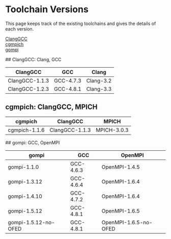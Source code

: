 # Toolchain Versions


This page keeps track of the existing toolchains and gives the details of each version.


[ClangGCC](#clanggcc)  
[cgmpich](#cgmpich)  
[gompi](#gompi)  


<a name="clanggcc"/>
## ClangGCC: Clang, GCC


| ClangGCC             | GCC             | Clang        |
| -------------------- | --------------- | ------------ |
| ClangGCC-1.1.3       | GCC-4.7.3       | Clang-3.2    |
| ClangGCC-1.2.3       | GCC-4.8.1       | Clang-3.3    |


<!---
## GCC: GCC
-->


## cgmpich: ClangGCC, MPICH


| cgmpich       | ClangGCC        | MPICH        |
| ------------- | --------------- | ------------ |
| cgmpich-1.1.6 | ClangGCC-1.1.3  | MPICH-3.0.3  |


<!---
## cgmpolf: BLACS, ClangGCC, FFTW, MPICH, OpenBLAS, ScaLAPACK


## cgmvapich2: ClangGCC, MVAPICH2


## cgmvolf: BLACS, ClangGCC, FFTW, MVAPICH2, OpenBLAS, ScaLAPACK


## cgompi: ClangGCC, OpenMPI


## cgoolf: BLACS, ClangGCC, FFTW, OpenBLAS, OpenMPI, ScaLAPACK


## dummy: 


## gcccuda: CUDA, GCC


## gimkl: GCC, imkl, impi


## gmacml: ACML, BLACS, FFTW, GCC, MVAPICH2, ScaLAPACK


## gmpich2: GCC, MPICH2


## gmpolf: BLACS, FFTW, GCC, MPICH2, OpenBLAS, ScaLAPACK


## gmvapich2: GCC, MVAPICH2


## gmvolf: BLACS, FFTW, GCC, MVAPICH2, OpenBLAS, ScaLAPACK


## goalf: ATLAS, BLACS, FFTW, GCC, OpenMPI, ScaLAPACK
-->

<a name="gompi"/>
## gompi: GCC, OpenMPI


| gompi                | GCC             | OpenMPI               |
| -------------------- | --------------- | --------------------- |
| gompi-1.1.0          | GCC-4.6.3       | OpenMPI-1.4.5         |
| gompi-1.3.12         | GCC-4.6.4       | OpenMPI-1.6.4         |
| gompi-1.4.10         | GCC-4.7.2       | OpenMPI-1.6.4         |
| gompi-1.5.12         | GCC-4.8.1       | OpenMPI-1.6.5         |
| gompi-1.5.12-no-OFED | GCC-4.8.1       | OpenMPI-1.6.5-no-OFED |


<!---
## goolf: BLACS, FFTW, GCC, OpenBLAS, OpenMPI, ScaLAPACK


## goolfc: BLACS, CUDA, FFTW, GCC, OpenBLAS, OpenMPI, ScaLAPACK


## gqacml: ACML, BLACS, FFTW, GCC, QLogicMPI, ScaLAPACK


## iccifort: icc, ifort


## ictce: icc, ifort, imkl, impi


## iiqmpi: QLogicMPI, icc, ifort


## iomkl: OpenMPI, icc, ifort, imkl


## iqacml: ACML, BLACS, FFTW, QLogicMPI, ScaLAPACK, icc, ifort


## ismkl: MPICH2, icc, ifort, imkl


-->
